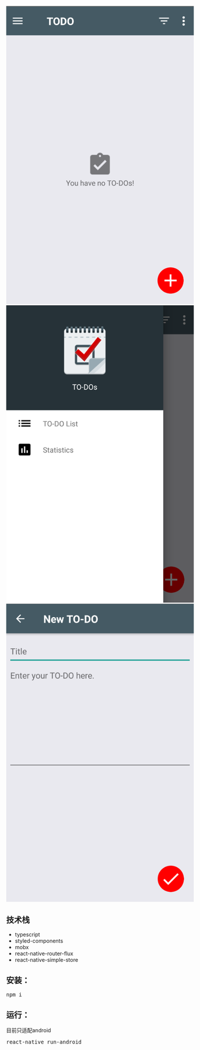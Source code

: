 ![](./demo-images/main.png)
![](./demo-images/drawer.png)
![](./demo-images/todo.png)

## 技术栈

* typescript
* styled-components
* mobx
* react-native-router-flux
* react-native-simple-store


## 安装：
  <pre>npm i</pre>
 
## 运行：
目前只适配android
  <pre>react-native run-android</pre>
  